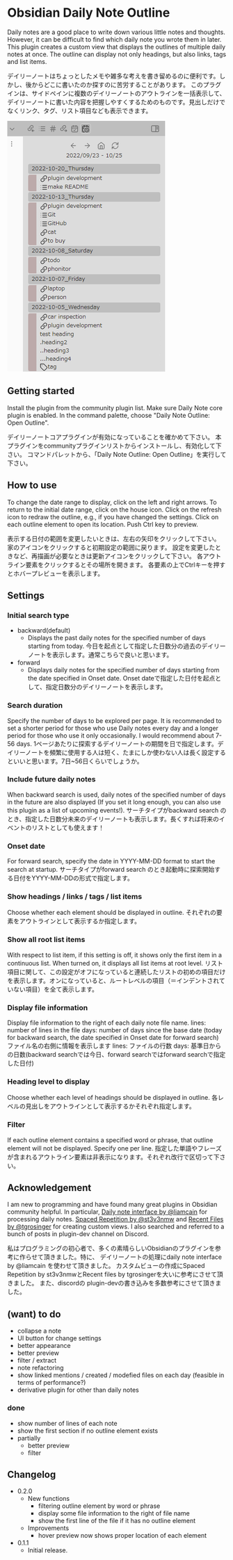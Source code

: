 # Obsidian Daily Note Outline
Daily notes are a good place to write down various little notes and thoughts. However, it can be difficult to find which daily note you wrote them in later.
This plugin creates a custom view that displays the outlines of multiple daily notes at once. The outline can display not only headings, but also links, tags and list items.

デイリーノートはちょっとしたメモや雑多な考えを書き留めるのに便利です。しかし、後からどこに書いたのか探すのに苦労することがあります。
このプラグインは、サイドペインに複数のデイリーノートのアウトラインを一括表示して、デイリーノートに書いた内容を把握しやすくするためのものです。見出しだけでなくリンク、タグ、リスト項目なども表示できます。

![screenshot](others/screenshot.png)

## Getting started
Install the plugin from the community plugin list.
Make sure Daily Note core plugin is enabled.
In the command palette, choose "Daily Note Outline: Open Outline".

デイリーノートコアプラグインが有効になっていることを確かめて下さい。
本プラグインをcommunityプラグインリストからインストールし、有効化して下さい。
コマンドパレットから、「Daily Note Outline: Open Outline」を実行して下さい。

## How to use
To change the date range to display, click on the left and right arrows.
To return to the initial date range, click on the house icon.
Click on the refresh icon to redraw the outline, e.g., if you have changed the settings.
Click on each outline element to open its location.
Push Ctrl key to preview.

表示する日付の範囲を変更したいときは、左右の矢印をクリックして下さい。
家のアイコンをクリックすると初期設定の範囲に戻ります。
設定を変更したときなど、再描画が必要なときは更新アイコンをクリックして下さい。
各アウトライン要素をクリックするとその場所を開きます。
各要素の上でCtrlキーを押すとホバープレビューを表示します。

## Settings
### Initial search type
- backward(default)
	- Displays the past daily notes for the specified number of days starting from today.  今日を起点として指定した日数分の過去のデイリーノートを表示します。通常こちらで良いと思います。
- forward
	- Displays daily notes for the specified number of days starting from the date specified in Onset date. Onset dateで指定した日付を起点として、指定日数分のデイリーノートを表示します。
### Search duration
Specify the number of days to be explored per page. It is recommended to set a shorter period for those who use Daily notes every day and a longer period for those who use it only occasionally. I would recommend about 7-56 days.
1ページあたりに探索するデイリーノートの期間を日で指定します。デイリーノートを頻繁に使用する人は短く、たまにしか使わない人は長く設定するといいと思います。7日~56日くらいでしょうか。

### Include future daily notes
When backward search is used, daily notes of the specified number of days in the future are also displayed (If you set it long enough, you can also use this plugin as a list of upcoming events!).
サーチタイプがbackward search のとき、指定した日数分未来のデイリーノートも表示します。長くすれば将来のイベントのリストとしても使えます！

### Onset date
For forward search, specify the date in YYYY-MM-DD format to start the search at startup.
サーチタイプがforward search のとき起動時に探索開始する日付をYYYY-MM-DDの形式で指定します。

### Show headings / links / tags / list items 
Choose whether each element should be displayed in outline.
それぞれの要素をアウトラインとして表示するか指定します。

### Show all root list items
With respect to list item, if this setting is off, it shows only the first item in a continuous list. When turned on, it displays all list items at root level.
リスト項目に関して、この設定がオフになっていると連続したリストの初めの項目だけを表示します。オンになっていると、ルートレベルの項目（＝インデントされていない項目）を全て表示します。

### Display file information
Display file information to the right of each daily note file name.
lines: number of lines in the file
days: number of days since the base date (today for backward search, the date specified in Onset date for forward search)
ファイル名の右側に情報を表示します
lines: ファイルの行数
days: 基準日からの日数(backward searchでは今日、forward searchではforward searchで指定した日付)

### Heading level to display
Choose whether each level of headings should be displayed in outline.
各レベルの見出しをアウトラインとして表示するかそれぞれ指定します。

### Filter
If each outline element contains a specified word or phrase, that outline element will not be displayed.
Specify one per line.
指定した単語やフレーズが含まれるアウトライン要素は非表示になります。それぞれ改行で区切って下さい。

## Acknowledgement
I am new to programming and have found many great plugins in Obsidian community helpful. In particular, 
[Daily note interface by @liamcain](https://github.com/liamcain/obsidian-daily-notes-interface) for processing daily notes.
[Spaced Repetition by @st3v3nmw](https://github.com/st3v3nmw/obsidian-spaced-repetition) and [Recent Files by @tgrosinger](https://github.com/tgrosinger/recent-files-obsidian) for creating custom views.
I also searched and referred to a bunch of posts in plugin-dev channel on Discord.

私はプログラミングの初心者で、多くの素晴らしいObsidianのプラグインを参考に作らせて頂きました。特に、
デイリーノートの処理にdaily note interface by @liamcain を使わせて頂きました。
カスタムビューの作成にSpaced Repetition by st3v3nmwとRecent files by tgrosingerを大いに参考にさせて頂きました。
また、discordの plugin-devの書き込みを多数参考にさせて頂きました。

## (want) to do
- collapse a note
- UI button for change settings
- better appearance
- better preview
- filter / extract
- note refactoring
- show linked mentions / created / modefied files on each day (feasible in terms of performance?)
- derivative plugin for other than daily notes

### done
- show number of lines of each note
- show the first section if no outline element exists
- partially
	- better preview
	- filter
## Changelog
- 0.2.0
	- New functions
		- filtering outline element by word or phrase
		- display some file information to the right of file name
		- show the first line of the file if it has no outline element
	- Improvements
		- hover preview now shows proper location of each element
- 0.1.1
	- Initial release.


